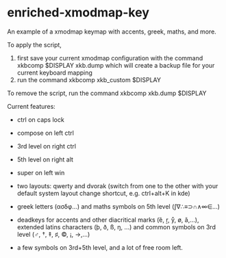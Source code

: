 # enriched-xmodmap-key
An example of a xmodmap keymap with accents, greek, maths, and more.

To apply the script,
1) first save your current xmodmap configuration with the command
xkbcomp $DISPLAY xkb.dump
which will create a backup file for your current keyboard mapping
2) run the command
xkbcomp xkb_custom $DISPLAY

To remove the script, run the command
xkbcomp xkb.dump $DISPLAY

Current features:
- ctrl on caps lock
- compose on left ctrl
- 3rd level on right ctrl
- 5th level on right alt
- super on left win

- two layouts: qwerty and dvorak (switch from one to the other with your default system layout change shortcut, e.g. ctrl+alt+K in kde)
- greek letters (ασδφ...) and maths symbols on 5th level (∫∇∴≡⊃∩∧∞∈...)
- deadkeys for accents and other diacritical marks (ȅ, ṟ, ẙ, ø, ǎ,...), extended latins characters (þ, ð, ß, ŋ, ...) and common symbols on 3rd level (♂, †, ‡, ♯, ©, ¡, →,...)
- a few symbols on 3rd+5th level, and a lot of free room left.
